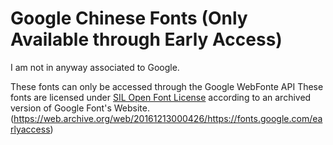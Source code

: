 # Google Chinese Fonts (Only Available through Early Access)
I am not in anyway associated to Google.


These fonts can only be accessed through the Google WebFonte API
These fonts are licensed under [SIL Open Font License](https://scripts.sil.org/cms/scripts/page.php?site_id=nrsi&id=OFL) according to an archived version of Google Font's Website. (https://web.archive.org/web/20161213000426/https://fonts.google.com/earlyaccess)
